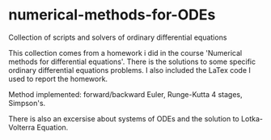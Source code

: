 # numerical-methods-for-ODEs
Collection of scripts and solvers of ordinary differential equations

This collection comes from a homework i did in the course 'Numerical methods for differential equations'.
There is the solutions to some specific ordinary differential equations problems.
I also included the LaTex code I used to report the homework.

Method implemented: forward/backward Euler, Runge-Kutta 4 stages, Simpson's.

There is also an excersise about systems of ODEs and the solution to Lotka-Volterra Equation.